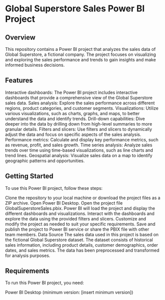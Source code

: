 
# Global Superstore Sales Power BI Project
## Overview
This repository contains a Power BI project that analyzes the sales data of Global Superstore, a fictional company. The project focuses on visualizing and exploring the sales performance and trends to gain insights and make informed business decisions.

## Features
Interactive dashboards: The Power BI project includes interactive dashboards that provide a comprehensive view of the Global Superstore sales data.
Sales analysis: Explore the sales performance across different regions, product categories, and customer segments.
Visualizations: Utilize various visualizations, such as charts, graphs, and maps, to better understand the data and identify trends.
Drill-down capabilities: Dive deeper into the data by drilling down from high-level summaries to more granular details.
Filters and slicers: Use filters and slicers to dynamically adjust the data and focus on specific aspects of the sales analysis.
Performance metrics: Calculate and display key performance metrics, such as revenue, profit, and sales growth.
Time series analysis: Analyze sales trends over time using time-based visualizations, such as line charts and trend lines.
Geospatial analysis: Visualize sales data on a map to identify geographic patterns and opportunities.
## Getting Started
To use this Power BI project, follow these steps:

Clone the repository to your local machine or download the project files as a ZIP archive.
Open Power BI Desktop.
Open the project file GlobalSuperstoreSales.pbix.
Power BI will load the project and display the different dashboards and visualizations.
Interact with the dashboards and explore the data using the provided filters and slicers.
Customize and modify the project as needed to suit your specific requirements.
Save and publish the project to Power BI service or share the PBIX file with other team members.
Data Source
The sales data used in this project is based on the fictional Global Superstore dataset. The dataset consists of historical sales information, including product details, customer demographics, order dates, and sales metrics. The data has been preprocessed and transformed for analysis purposes.

## Requirements
To run this Power BI project, you need:

Power BI Desktop (minimum version: [insert minimum version])
